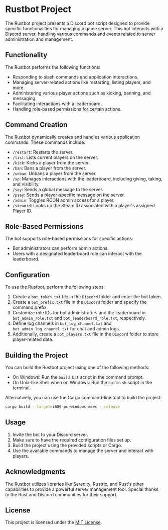 # Rustbot Project

The Rustbot project presents a Discord bot script designed to provide specific functionalities for managing a game server. This bot interacts with a Discord server, handling various commands and events related to server administration and management.

## Functionality

The Rustbot performs the following functions:

- Responding to slash commands and application interactions.
- Managing server-related actions like restarting, listing players, and more.
- Administering various player actions such as kicking, banning, and messaging.
- Facilitating interactions with a leaderboard.
- Handling role-based permissions for certain actions.

## Command Creation

The Rustbot dynamically creates and handles various application commands. These commands include:

- `/restart`: Restarts the server.
- `/list`: Lists current players on the server.
- `/kick`: Kicks a player from the server.
- `/ban`: Bans a player from the server.
- `/unban`: Unbans a player from the server.
- `/xp`: Manages interactions with the leaderboard, including giving, taking, and visibility.
- `/say`: Sends a global message to the server.
- `/psay`: Sends a player-specific message on the server.
- `/admin`: Toggles RCON admin access for a player.
- `/steamid`: Looks up the Steam ID associated with a player's assigned Player ID.

## Role-Based Permissions

The bot supports role-based permissions for specific actions:

- Bot administrators can perform admin actions.
- Users with a designated leaderboard role can interact with the leaderboard.

## Configuration

To use the Rustbot, perform the following steps:

1. Create a `bot_token.txt` file in the `Discord` folder and enter the bot token.
2. Create a `bot_prefix.txt` file in the `Discord` folder and specify the command prefix.
3. Customize role IDs for bot administrators and the leaderboard in `bot_admin_role.txt` and `bot_leaderboard_role.txt`, respectively.
4. Define log channels in `bot_log_channel.txt` and `bot_admin_log_channel.txt` for chat and admin logs.
5. Additionally, create a `bot_players.txt` file in the `Discord` folder to store player-related data.

## Building the Project

You can build the Rustbot project using one of the following methods:

- On Windows: Run the `build.bat` script in the command prompt.
- On Unix-like Shell when on Windows: Run the `build.sh` script in the terminal.

Alternatively, you can use the Cargo command-line tool to build the project:

```sh
cargo build --target=i686-pc-windows-msvc --release
```

## Usage

1. Invite the bot to your Discord server.
2. Make sure to have the required configuration files set up.
3. Build the project using the provided scripts or Cargo.
4. Use the available commands to manage the server and interact with players.

## Acknowledgments

The Rustbot utilizes libraries like Serenity, Rustric, and Rust's other capabilities to provide a powerful server management tool. Special thanks to the Rust and Discord communities for their support.

## License

This project is licensed under the [MIT License](../LICENSE).